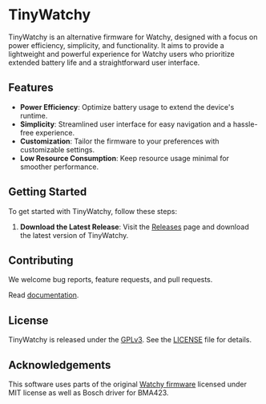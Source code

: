 # TinyWatchy

TinyWatchy is an alternative firmware for Watchy, designed with a focus on power efficiency, simplicity, and functionality. It aims to provide a lightweight and powerful experience for Watchy users who prioritize extended battery life and a straightforward user interface.

## Features

- **Power Efficiency**: Optimize battery usage to extend the device's runtime.
- **Simplicity**: Streamlined user interface for easy navigation and a hassle-free experience.
- **Customization**: Tailor the firmware to your preferences with customizable settings.
- **Low Resource Consumption**: Keep resource usage minimal for smoother performance.

## Getting Started

To get started with TinyWatchy, follow these steps:

1. **Download the Latest Release**: Visit the [Releases](https://github.com/Michal-Szczepaniak/TinyWatchy/releases) page and download the latest version of TinyWatchy.

## Contributing

We welcome bug reports, feature requests, and pull requests.

Read [documentation](docs/Index.md).

## License

TinyWatchy is released under the [GPLv3](https://www.gnu.org/licenses/gpl-3.0.en.html). See the [LICENSE](https://github.com/Michal-Szczepaniak/TinyWatchy/blob/master/COPYING) file for details.

## Acknowledgements

This software uses parts of the original [Watchy firmware](https://github.com/sqfmi/Watchy/) licensed under MIT license as well as Bosch driver for BMA423.